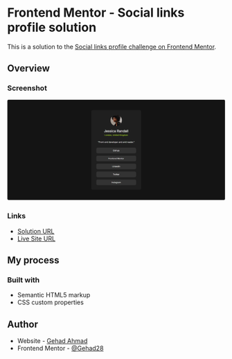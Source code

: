 # Frontend Mentor - Social links profile solution

This is a solution to the [Social links profile challenge on Frontend Mentor](https://www.frontendmentor.io/challenges/social-links-profile-UG32l9m6dQ).

## Overview

### Screenshot

![](./Screenshot.png)


### Links

- [Solution URL](https://github.com/Gehad28/social-links-profile)
- [Live Site URL](https://gehad28.github.io/social-links-profile)

## My process

### Built with

- Semantic HTML5 markup
- CSS custom properties


## Author

- Website - [Gehad Ahmad](https://github.com/Gehad28)
- Frontend Mentor - [@Gehad28](https://www.frontendmentor.io/profile/Gehad28)

